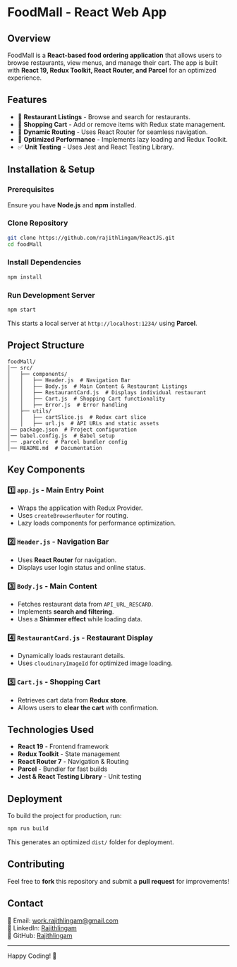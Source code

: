 # FoodMall - React Web App

## Overview
FoodMall is a **React-based food ordering application** that allows users to browse restaurants, view menus, and manage their cart. The app is built with **React 19, Redux Toolkit, React Router, and Parcel** for an optimized experience.

## Features
- 🌟 **Restaurant Listings** - Browse and search for restaurants.
- 🛒 **Shopping Cart** - Add or remove items with Redux state management.
- 🔄 **Dynamic Routing** - Uses React Router for seamless navigation.
- 🚀 **Optimized Performance** - Implements lazy loading and Redux Toolkit.
- ✅ **Unit Testing** - Uses Jest and React Testing Library.

## Installation & Setup
### Prerequisites
Ensure you have **Node.js** and **npm** installed.

### Clone Repository
```sh
git clone https://github.com/rajithlingam/ReactJS.git
cd foodMall
```

### Install Dependencies
```sh
npm install
```

### Run Development Server
```sh
npm start
```
This starts a local server at `http://localhost:1234/` using **Parcel**.

## Project Structure
```plaintext
foodMall/
│── src/
│   ├── components/
│   │   ├── Header.js  # Navigation Bar
│   │   ├── Body.js  # Main Content & Restaurant Listings
│   │   ├── RestaurantCard.js  # Displays individual restaurant
│   │   ├── Cart.js  # Shopping Cart functionality
│   │   ├── Error.js  # Error handling
│   ├── utils/
│   │   ├── cartSlice.js  # Redux cart slice
│   │   ├── url.js  # API URLs and static assets
│── package.json  # Project configuration
│── babel.config.js  # Babel setup
│── .parcelrc  # Parcel bundler config
│── README.md  # Documentation
```

## Key Components
### 1️⃣ **`app.js` - Main Entry Point**
- Wraps the application with Redux Provider.
- Uses `createBrowserRouter` for routing.
- Lazy loads components for performance optimization.

### 2️⃣ **`Header.js` - Navigation Bar**
- Uses **React Router** for navigation.
- Displays user login status and online status.

### 3️⃣ **`Body.js` - Main Content**
- Fetches restaurant data from `API_URL_RESCARD`.
- Implements **search and filtering**.
- Uses a **Shimmer effect** while loading data.

### 4️⃣ **`RestaurantCard.js` - Restaurant Display**
- Dynamically loads restaurant details.
- Uses `cloudinaryImageId` for optimized image loading.

### 5️⃣ **`Cart.js` - Shopping Cart**
- Retrieves cart data from **Redux store**.
- Allows users to **clear the cart** with confirmation.

## Technologies Used
- **React 19** - Frontend framework
- **Redux Toolkit** - State management
- **React Router 7** - Navigation & Routing
- **Parcel** - Bundler for fast builds
- **Jest & React Testing Library** - Unit testing

## Deployment
To build the project for production, run:
```sh
npm run build
```
This generates an optimized `dist/` folder for deployment.

## Contributing
Feel free to **fork** this repository and submit a **pull request** for improvements!

## Contact
📧 Email: work.rajithlingam@gmail.com  
🔗 LinkedIn: [Rajithlingam](https://www.linkedin.com/in/rajithlingam)  
🐙 GitHub: [Rajithlingam](https://github.com/rajithlingam)

---
Happy Coding! 🚀

